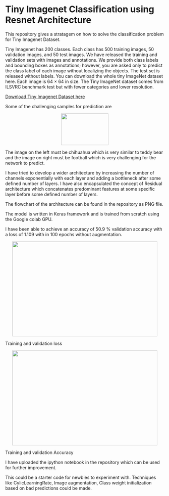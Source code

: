 # Tiny Imagenet Classification using Resnet Architecture

This repository gives a stratagem on how to solve the classification problem for Tiny Imagenet Dataset.

Tiny Imagenet has 200 classes. Each class has 500 training images, 50 validation images, and 50 test images. We have released the training and validation sets with images and annotations. We provide both class labels and bounding boxes as annotations; however, you are asked only to predict the class label of each image without localizing the objects. The test set is released without labels. You can download the whole tiny ImageNet dataset here. Each image is 64 × 64 in size. The Tiny ImageNet dataset comes from ILSVRC benchmark test but with fewer categories and lower resolution. 

[Download Tiny Imagenet Dataset here](http://cs231n.stanford.edu/tiny-imagenet-200.zip "Download Tiny Imagenet Dataset")

Some of the challenging samples for prediction are
<p align="center">
  <img width="150" height="100" src="https://github.com/FaizalSandanampusi/TinyImagenet-200/blob/master/Capture.PNG?raw=true">
</p>


The image on the left must be chihuahua which is very similar to teddy bear and the image on right must be football which is very challenging for the network to predict.


I have tried to develop a wider architecture by increasing the number of channels exponentially with each layer and adding a bottleneck after some defined number of layers. I have also encapsulated the concept of Residual architecture which concatenates predominant features at some specific layer before some defined number of layers. 

The flowchart of the architecture can be found in the repository as PNG file.

The model is written in Keras framework and is trained from scratch using the Google colab GPU.

I have been able to achieve an accuracy of 50.9 % validation accuracy with a loss of 1.109 with in 100 epochs without augmentation.
<p align="center">
  <img width="460" height="300" src="https://github.com/FaizalSandanampusi/TinyImagenet-200/blob/master/training%20and%20test%20loss.png?raw=true">

Training and validation loss
</p>
<p align="center">
  <img width="460" height="300" src="https://github.com/FaizalSandanampusi/TinyImagenet-200/blob/master/train_and_val_acc.png?raw=true">

Training and validation Accuracy</p>

I have uploaded the ipython notebook in the repository which can be used for further improvement.

This could be a starter code for newbies to experiment with. Techniques like CylicLearningRate, Image augmentation, Class weight initialization based on bad predictions could be made. 











